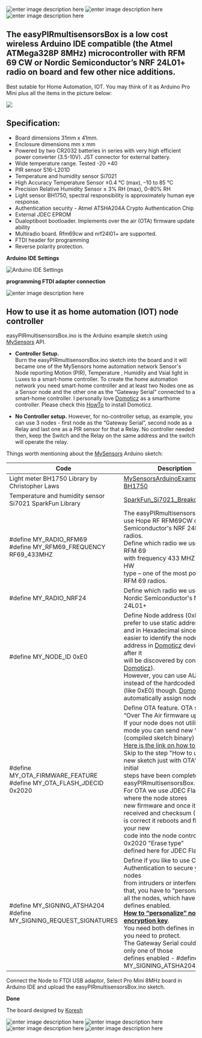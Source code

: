 


![enter image description here](https://github.com/EasySensors/easyPIRmultisensorsBox/blob/master/pics/EasyPIR-blackCr.png?raw=true)
![enter image description here](https://github.com/EasySensors/easyPIRmultisensorsBox/blob/master/pics/PIRpcb3cr.jpg?raw=true)
![enter image description here](https://github.com/EasySensors/easyPIRmultisensorsBox/blob/master/pics/EasyPIR-nrf-1cr.jpg?raw=true)


**The easyPIRmultisensorsBox is a low cost wireless Arduino IDE compatible (the Atmel ATMega328P 8MHz) microcontroller with RFM 69 CW or Nordic Semiconductor’s NRF 24L01+ radio on board and few other nice additions.** 
------------------------------------------------------------------------

Best sutable for Home Automation, IOT.  You may think of it as Arduino Pro Mini plus all the items in the picture below:

![](https://github.com/EasySensors/easyPIRmultisensorsBox/blob/master/pics/replceA.jpg?raw=true)

## Specification: ##

 - Board dimensions 31mm x 41mm.
 - Enclosure dimensions mm x mm
 - Powered by two CR2032 batteries in series with very high efficient power converter (3.5-10V). JST connector for external battery.
 - Wide temperature range. Tested -20 +40
 - PIR sensor S16-L201D 
 - Temperature and humidity sensor Si7021 
 - High Accuracy Temperature Sensor ±0.4 °C (max), –10 to 85 °C
 - Precision Relative Humidity Sensor ± 3% RH (max), 0–80% RH
 - Light sensor BH1750,  spectral responsibility is approximately human eye response.
 - Authentication security - Atmel ATSHA204A Crypto Authentication Chip
 - External JDEC EPROM
 - Dualoptiboot bootloader. Implements over the air (OTA) firmware update ability
 - Multiradio board. Rfm69cw and nrf24l01+ are supported.
 - FTDI  header for programming
 - Reverse polarity protection.


**Arduino IDE Settings**

![Arduino IDE Settings](https://github.com/EasySensors/ButtonSizeNode/blob/master/pics/IDEsettings.jpg?raw=true)


**programming FTDI adapter connection**

![enter image description here](https://github.com/EasySensors/ButtonSizeNode/blob/master/pics/FTDIvcc5-3.jpg?raw=true)


How to use it as home automation (IOT) node controller
------------------------------------------------------


easyPIRmultisensorsBox.ino is the Arduino example sketch using [MySensors](https://www.mysensors.org/) API. 

- **Controller Setup.**  
Burn the easyPIRmultisensorsBox.ino sketch into the board and it will became  one of the MySensors home automation network Sensor's Node reporting Motion  (PIR), Temperature , Humidity and Vsial light in Luxes to a smart-home controller. 
To create the home automation network you need smart-home controller and at least two Nodes one as a Sensor node and the other one as the “Gateway Serial” connected to a smart-home controller. I personally love [Domoticz](https://domoticz.com/) as a smarthome controller. Please check this [HowTo](https://github.com/EasySensors/ButtonSizeNode/blob/master/DomoticzInstallMySensors.md) to install Domoticz.

- **No Controller setup.** 
However, for no-controller setup, as example, you can use 3 nodes - first node as the “Gateway Serial”, second node as a Relay and last one as a PIR  sensor for that a Relay. No controller needed then, keep the Switch and the Relay on the same address and the switch will operate the relay. 


Things worth mentioning about the  [MySensors](https://www.mysensors.org/) Arduino sketch: 


Code |	Description
------------|--------------
Light meter BH1750 Library by Christopher Laws | [MySensorsArduinoExamples BH1750](https://github.com/mysensors/MySensorsArduinoExamples/tree/master/libraries/BH1750)
Temperature and humidity sensor  Si7021 SparkFun Library | [SparkFun_Si7021_Breakout_Library](https://github.com/sparkfun/Si7021_Breakout/tree/master/Libraries/Arduino/Si7021/src)
#define MY_RADIO_RFM69<br>#define MY_RFM69_FREQUENCY   RF69_433MHZ| The easyPIRmultisensorsBox can use Hope RF RFM69CW or Nordic Semiconductor's NRF 24L01+ radios. <br> Define which radio we use – here is RFM 69<br>with frequency 433 MHZ and it is HW<br>type – one of the most powerful RFM 69 radios.<br> 
#define MY_RADIO_NRF24|	Define which radio we use – here is Nordic Semiconductor's NRF 24L01+ <br> 
#define MY_NODE_ID 0xE0 | Define Node address (0xE0 here). I prefer to use static addresses<br> and in Hexadecimal since it is easier to identify the node<br> address in  [Domoticz](https://domoticz.com/) devices list after it<br> will be discovered by controller ( [Domoticz](https://domoticz.com/)).<br> However, you can use AUTO instead of the hardcoded number<br> (like 0xE0) though.  [Domoticz](https://domoticz.com/) will automatically assign node ID then.
#define MY_OTA_FIRMWARE_FEATURE<br>#define MY_OTA_FLASH_JDECID 0x2020 | Define OTA feature. OTA stands for “Over The Air firmware updates”.<br> If your node does not utilize Sleep mode you can send new “firmware”<br> (compiled sketch binary) by air. [Here is the link on how to do it.](https://www.mysensors.org/about/ota)<br> Skip to the step "How to upload a new sketch just with OTA" as all initial <br> steps have been completed in the easyPIRmultisensorsBox. <br>For OTA we use JDEC Flash chip where the node stores<br> new firmware and once it has been  received and checksum (CRC)<br> is correct it reboots and flashes your new<br> code into the node controller.  0x2020 "Erase type"  <br>defined here for JDEC Flash chip . 
#define MY_SIGNING_ATSHA204 <br>#define  MY_SIGNING_REQUEST_SIGNATURES | Define if you like to use Crypto Authentication to secure your nodes<br> from intruders or interference. After that, you have to “personalize”<br> all the nodes, which have those, defines enabled.<br> [**How to “personalize” nodes with encryption key**](https://github.com/EasySensors/ButtonSizeNode/blob/master/SecurityPersonalizationHowTo.md).<br> You need both defines in the nodes you need to protect.<br> The Gateway Serial could be with only one of those<br> defines enabled - #define MY_SIGNING_ATSHA204

Connect the Node to FTDI USB adaptor, Select Pro Mini 8MHz board in Arduino IDE and upload the easyPIRmultisensorsBox.ino sketch.

**Done**


The board designed by  [Koresh](https://www.openhardware.io/user/143/projects/Koresh)

![enter image description here](https://github.com/EasySensors/easyPIRmultisensorsBox/blob/master/pics/EasyPIR-black.png?raw=true)
![enter image description here](https://github.com/EasySensors/easyPIRmultisensorsBox/blob/master/pics/EasyPIR-nrf-1.jpg?raw=true)
![enter image description here](https://github.com/EasySensors/easyPIRmultisensorsBox/blob/master/pics/PIRpcb3.jpg?raw=true)
![enter image description here](https://github.com/EasySensors/easyPIRmultisensorsBox/blob/master/pics/pirRFM69cw.jpg?raw=true)

